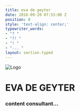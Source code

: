 ```yaml
---
title: eva de geyter
date: 2016-09-20 07:53:00 Z
position: 0
style: 'text-align: center;'
typewriter_words:
- "? "
- "?! "
- "! "
- "... "
layout: section.typed
---
```


![Logo](/uploads/Eva_De_Geyter_content_consultant.png)
# EVA DE GEYTER
### content consultant<span id="typed">...</span>